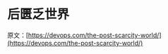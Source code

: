 # 后匮乏世界

原文：[https://devops.com/the-post-scarcity-world/](https://devops.com/the-post-scarcity-world/)